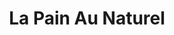 ---
title: "La Pain Au Naturel"
url: /saint-quentin-la-poterie/la-pain-au-naturel/
shop: boulangerie
---
